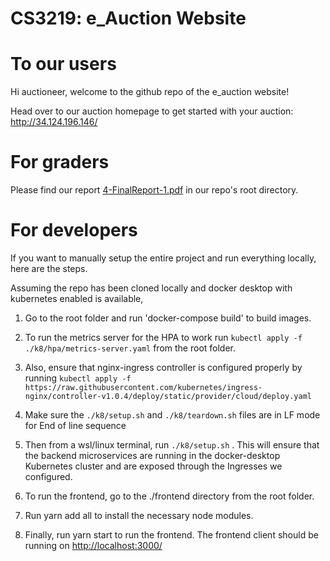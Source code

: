 # CS3219: e_Auction Website

# To our users

Hi auctioneer, welcome to the github repo of the e_auction website! 

Head over to our auction homepage to get started with your auction: http://34.124.196.146/

# For graders  

Please find our report [4-FinalReport-1.pdf](4-FinalReport-1.pdf) in our repo's root directory.

# For developers 

If you want to manually setup the entire project and run everything locally, here are the steps.

Assuming the repo has been cloned locally and docker desktop with kubernetes enabled is available, 

1. Go to the root folder and run 'docker-compose build' to build images. 
2. To run the metrics server for the HPA to work run `kubectl apply -f ./k8/hpa/metrics-server.yaml` from the root folder.
3. Also, ensure that nginx-ingress controller is configured properly by running `kubectl apply -f https://raw.githubusercontent.com/kubernetes/ingress-nginx/controller-v1.0.4/deploy/static/provider/cloud/deploy.yaml`


4. Make sure the `./k8/setup.sh` and `./k8/teardown.sh` files are in LF mode for End of line sequence
5. Then from a wsl/linux terminal, run `./k8/setup.sh` . This will ensure that the backend microservices are running in the docker-desktop Kubernetes cluster and are exposed through the Ingresses we configured.
6. To run the frontend, go to the ./frontend directory from the root folder.
7. Run yarn add all to install the necessary node modules.
8. Finally, run yarn start to run the frontend. The frontend client should be running on [http://localhost:3000/](http://localhost:3000/)


